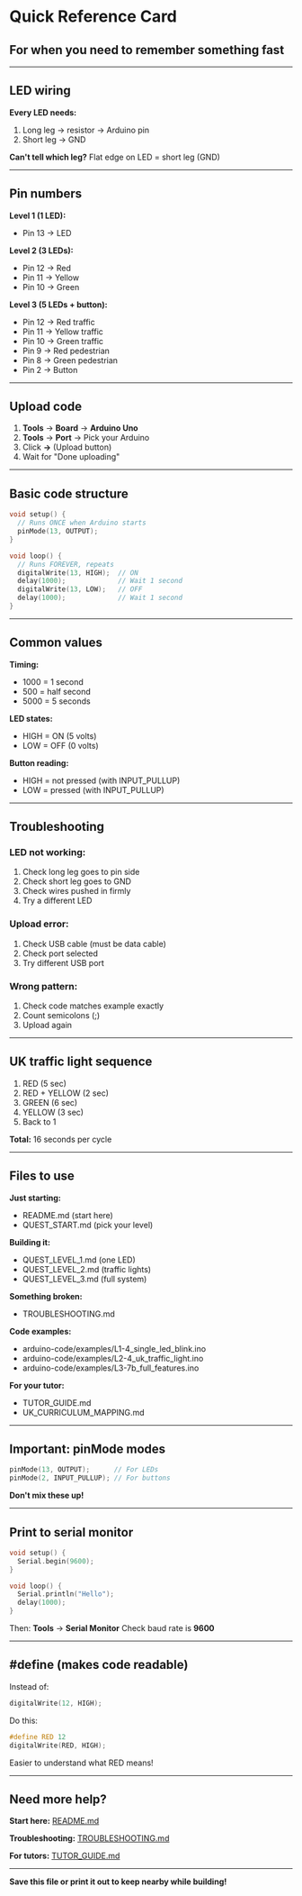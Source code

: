 # Quick Reference Card

## For when you need to remember something fast

---

## LED wiring

**Every LED needs:**
1. Long leg → resistor → Arduino pin
2. Short leg → GND

**Can't tell which leg?** Flat edge on LED = short leg (GND)

---

## Pin numbers

**Level 1 (1 LED):**
- Pin 13 → LED

**Level 2 (3 LEDs):**
- Pin 12 → Red
- Pin 11 → Yellow
- Pin 10 → Green

**Level 3 (5 LEDs + button):**
- Pin 12 → Red traffic
- Pin 11 → Yellow traffic
- Pin 10 → Green traffic
- Pin 9 → Red pedestrian
- Pin 8 → Green pedestrian
- Pin 2 → Button

---

## Upload code

1. **Tools** → **Board** → **Arduino Uno**
2. **Tools** → **Port** → Pick your Arduino
3. Click **→** (Upload button)
4. Wait for "Done uploading"

---

## Basic code structure

```cpp
void setup() {
  // Runs ONCE when Arduino starts
  pinMode(13, OUTPUT);
}

void loop() {
  // Runs FOREVER, repeats
  digitalWrite(13, HIGH);  // ON
  delay(1000);             // Wait 1 second
  digitalWrite(13, LOW);   // OFF
  delay(1000);             // Wait 1 second
}
```

---

## Common values

**Timing:**
- 1000 = 1 second
- 500 = half second
- 5000 = 5 seconds

**LED states:**
- HIGH = ON (5 volts)
- LOW = OFF (0 volts)

**Button reading:**
- HIGH = not pressed (with INPUT_PULLUP)
- LOW = pressed (with INPUT_PULLUP)

---

## Troubleshooting

### LED not working:
1. Check long leg goes to pin side
2. Check short leg goes to GND
3. Check wires pushed in firmly
4. Try a different LED

### Upload error:
1. Check USB cable (must be data cable)
2. Check port selected
3. Try different USB port

### Wrong pattern:
1. Check code matches example exactly
2. Count semicolons (;)
3. Upload again

---

## UK traffic light sequence

1. RED (5 sec)
2. RED + YELLOW (2 sec)
3. GREEN (6 sec)
4. YELLOW (3 sec)
5. Back to 1

**Total:** 16 seconds per cycle

---

## Files to use

**Just starting:**
- README.md (start here)
- QUEST_START.md (pick your level)

**Building it:**
- QUEST_LEVEL_1.md (one LED)
- QUEST_LEVEL_2.md (traffic lights)
- QUEST_LEVEL_3.md (full system)

**Something broken:**
- TROUBLESHOOTING.md

**Code examples:**
- arduino-code/examples/L1-4_single_led_blink.ino
- arduino-code/examples/L2-4_uk_traffic_light.ino
- arduino-code/examples/L3-7b_full_features.ino

**For your tutor:**
- TUTOR_GUIDE.md
- UK_CURRICULUM_MAPPING.md

---

## Important: pinMode modes

```cpp
pinMode(13, OUTPUT);      // For LEDs
pinMode(2, INPUT_PULLUP); // For buttons
```

**Don't mix these up!**

---

## Print to serial monitor

```cpp
void setup() {
  Serial.begin(9600);
}

void loop() {
  Serial.println("Hello");
  delay(1000);
}
```

Then: **Tools** → **Serial Monitor**
Check baud rate is **9600**

---

## #define (makes code readable)

Instead of:
```cpp
digitalWrite(12, HIGH);
```

Do this:
```cpp
#define RED 12
digitalWrite(RED, HIGH);
```

Easier to understand what RED means!

---

## Need more help?

**Start here:** [README.md](README.md)

**Troubleshooting:** [TROUBLESHOOTING.md](TROUBLESHOOTING.md)

**For tutors:** [TUTOR_GUIDE.md](TUTOR_GUIDE.md)

---

**Save this file or print it out to keep nearby while building!**